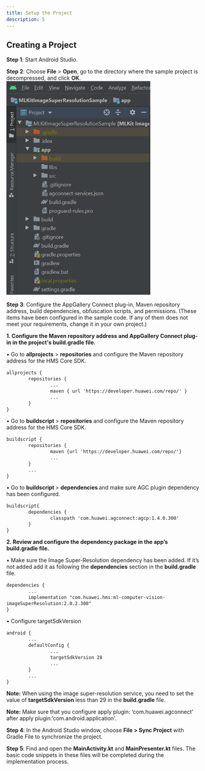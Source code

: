```yaml
---
title: Setup the Project
description: 5
---
```


<h2><strong>Creating a Project</strong></h2>
<p><strong>Step 1</strong>: Start Android Studio.</p>
<p><strong>Step 2</strong>: Choose <strong>File</strong> &gt; <strong>Open</strong>, go to the directory where the sample project is decompressed, and click <strong>OK</strong>.<br><img style="width: 376.00px" src="https://raw.githubusercontent.com/iebayirli/ImageSuperResolutionCodelab/master/assets/folderStructure.png" onclick="imageclick(src)"></p>
<p><strong>Step 3</strong>: Configure the AppGallery Connect plug-in, Maven repository address, build dependencies, obfuscation scripts, and permissions. (These items have been configured in the sample code. If any of them does not meet your requirements, change it in your own project.)</p>
<p><strong>1. Configure the Maven repository address and AppGallery Connect plug-in in the project's build.gradle file.</strong></p>

<p>• Go to <strong>allprojects</strong> &gt; <strong>repositories</strong> and configure the Maven repository address for the HMS Core SDK.</p>
<pre><div id="copy-button1" class="copy-btn" title="Copy" onclick="copyCode(this.id)"></div><code>allprojects {
&#9;repositories {
&#9;&#9;...
&#9;&#9;maven { url 'https://developer.huawei.com/repo/' }
&#9;&#9;...
&#9;}
}</code>
</pre>

<p>• Go to <strong>buildscript </strong> &gt; <strong>repositories</strong> and configure the Maven repository address for the HMS Core SDK.</p>
<pre><div id="copy-button2" class="copy-btn" title="Copy" onclick="copyCode(this.id)"></div><code>buildscript {
&#9;repositories {
&#9;&#9;maven {url 'https://developer.huawei.com/repo/'}
&#9;&#9;...
&#9;}
&#9;...
} </code></pre>

<p>• Go to <strong>buildscript </strong> &gt; <strong>dependencies </strong> and make sure AGC plugin dependency has been configured.</p>
<pre><div id="copy-button3" class="copy-btn" title="Copy" onclick="copyCode(this.id)"></div><code>buildscript{
&#9;dependencies {
&#9;&#9;classpath 'com.huawei.agconnect:agcp:1.4.0.300'
&#9;}
}</code></pre>

<p><strong>2. Review and configure the dependency package in the app’s build.gradle file.</strong></p>

<p>•	Make sure the Image Super-Resolution dependency has been added. If it’s not added add it as following the <strong>dependencies</strong> section in the <strong>build.gradle</strong> file.</p>

<pre><div id="copy-button4" class="copy-btn" title="Copy" onclick="copyCode(this.id)"></div><code>dependencies {
&#9;...
&#9;implementation "com.huawei.hms:ml-computer-vision-imageSuperResolution:2.0.2.300"
}</code></pre>

<p>•	Configure targetSdkVersion</p>

<pre><div id="copy-button5" class="copy-btn" title="Copy" onclick="copyCode(this.id)"></div><code>android {
&#9;...
&#9;defaultConfig {
&#9;&#9;...
&#9;&#9;targetSdkVersion 28
&#9;&#9;...
&#9;}
&#9;...
}</code></pre>

<aside class="special">
  <p><strong>Note:</strong> When using the image super-resolution service, you need to set the value of <strong>targetSdkVersion</strong> less than 29 in the <strong>build.gradle</strong> file.</p>
</aside>

<aside class="special">
  <p><strong>Note:</strong> Make sure that you configure apply plugin: ‘com.huawei.agconnect' after apply plugin:‘com.android.application'.</p>
</aside>

<p><strong>Step 4</strong>: In the Android Studio window, choose <strong>File &gt; Sync Project</strong> with Gradle File to synchronize the project.</p>
<p><strong>Step 5</strong>: Find and open the <strong>MainActivity.kt</strong> and <strong>MainPresenter.kt</strong> files. The basic code snippets in these files will be completed during the implementation process.</p>
